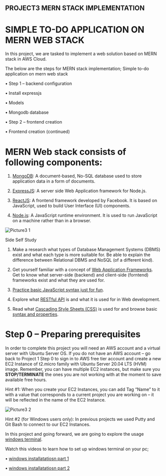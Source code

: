 ## PROJECT3 MERN STACK IMPLEMENTATION

# SIMPLE TO-DO APPLICATION ON MERN WEB STACK

In this project, we are tasked to implement a web solution based on MERN stack in AWS Cloud.

The below are the steps for MERN stack implementation; Simple to-do application on mern web stack

•	Step 1 – backend configuration

•	Install expressjs

•	Models

•	Mongodb database

•	Step 2 – frontend creation

•	Frontend creation (continued)

# MERN Web stack consists of following components:

1.	[MongoDB](https://www.mongodb.com/): A document-based, No-SQL database used to store application data in a form of documents.

2.	[ExpressJS](https://expressjs.com/): A server side Web Application framework for Node.js.
	
3.	[ReactJS](https://react.dev/): A frontend framework developed by Facebook. It is based on JavaScript, used to build User Interface (UI) components.

4.	[Node.js](https://nodejs.org/en): A JavaScript runtime environment. It is used to run JavaScript on a machine rather than in a browser.

![Picture3 1](https://user-images.githubusercontent.com/130314772/232909324-44cbb7a3-eb3d-4e49-8ad1-382960935ed8.png)

Side Self Study

1.	Make a research what types of Database Management Systems (DBMS) exist and what each type is more suitable for. Be able to explain the difference between Relational DBMS and NoSQL (of a different kind).

2.	Get yourself familiar with a concept of [Web Application Frameworks](https://en.wikipedia.org/wiki/Web_framework). Get to know what server-side (backend) and client-side (forntend) frameworks exist and what they are used for.

3.	[Practice basic JavaScript syntax just for fun](https://www.w3schools.com/js/js_intro.asp).
	
4.	Explore what [RESTful API](https://restfulapi.net/) is and what it is used for in Web development.
	
5.	Read what [Cascading Style Sheets (CSS)](https://en.wikipedia.org/wiki/CSS) is used for and browse basic [syntax and properties](https://www.w3schools.com/css/css_intro.asp).

# Step 0 – Preparing prerequisites

In order to complete this project you will need an AWS account and a virtual server with Ubuntu Server OS.
If you do not have an AWS account – go back to Project 1 Step 0 to sign in to AWS free tier account and create a new EC2 Instance of t2.micro family with Ubuntu Server 20.04 LTS (HVM) image. Remember, you can have multiple EC2 instances, but make sure you **STOP/TERMINATE** the ones you are not working with at the moment to save available free hours.

Hint #1: When you create your EC2 Instances, you can add Tag “Name” to it with a value that corresponds to a current project you are working on – it will be reflected in the name of the EC2 Instance. 

![Picture3 2](https://user-images.githubusercontent.com/130314772/232910851-5da5659e-0bb3-4f3c-b60e-01dc5083b054.png)

Hint #2 (for Windows users only): In previous projects we used Putty and Git Bash to connect to our EC2 Instances.

In this project and going forward, we are going to explore the usage [windows terminal](https://learn.microsoft.com/en-us/windows/terminal/install).

Watch this videos to learn how to set up windows terminal on your pc;

•	[windows installatatiosn part 1](https://www.youtube.com/watch?v=R-qcpehB5HY)

•	[windows installatatiosn part 2](https://www.youtube.com/watch?v=jsNIlK5s6pI)
